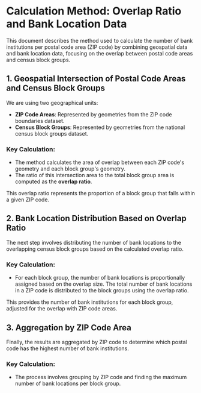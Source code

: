 # Calculation Method: Overlap Ratio and Bank Location Data

This document describes the method used to calculate the number of bank institutions per postal code area (ZIP code) by combining geospatial data and bank location data, focusing on the overlap between postal code areas and census block groups.

## 1. Geospatial Intersection of Postal Code Areas and Census Block Groups
We are using two geographical units:
- **ZIP Code Areas**: Represented by geometries from the ZIP code boundaries dataset.
- **Census Block Groups**: Represented by geometries from the national census block groups dataset.

### Key Calculation:
- The method calculates the area of overlap between each ZIP code's geometry and each block group's geometry.
- The ratio of this intersection area to the total block group area is computed as the **overlap ratio**.

This overlap ratio represents the proportion of a block group that falls within a given ZIP code.

## 2. Bank Location Distribution Based on Overlap Ratio
The next step involves distributing the number of bank locations to the overlapping census block groups based on the calculated overlap ratio.

### Key Calculation:
- For each block group, the number of bank locations is proportionally assigned based on the overlap size. The total number of bank locations in a ZIP code is distributed to the block groups using the overlap ratio.

This provides the number of bank institutions for each block group, adjusted for the overlap with ZIP code areas.

## 3. Aggregation by ZIP Code Area
Finally, the results are aggregated by ZIP code to determine which postal code has the highest number of bank institutions.

### Key Calculation:
- The process involves grouping by ZIP code and finding the maximum number of bank locations per block group.
